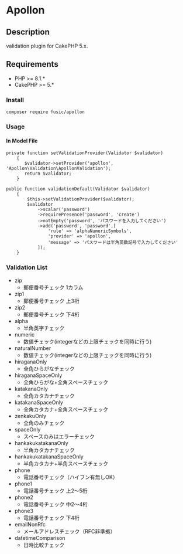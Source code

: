# Apollon

## Description

validation plugin for CakePHP 5.x.

## Requirements

- PHP >= 8.1.*
- CakePHP >= 5.*

### Install

```
composer require fusic/apollon
```

### Usage

#### In Model File

```
private function setValidationProvider(Validator $validator)
    {
       $validator->setProvider('apollon', 'Apollon\Validation\ApollonValidation');
       return $validator;
    }
```

```
public function validationDefault(Validator $validator)
    {
        $this->setValidationProvider($validator);
        $validator
            ->scalar('password')
            ->requirePresence('password', 'create')
            ->notEmpty('password', 'パスワードを入力してください')
            ->add('password', 'password',[
                'rule' => 'alphaNumericSymbols',
                'provider' => 'apollon',
                'message' => 'パスワードは半角英数記号で入力してください'
            ]);
    }
```

### Validation List

- zip
  - 郵便番号チェック 1カラム
- zip1
  - 郵便番号チェック 上3桁
- zip2
  - 郵便番号チェック 下4桁
- alpha
  - 半角英字チェック
- numeric
  - 数値チェック(integerなどの上限チェックを同時に行う)
- naturalNumber
  - 数値チェック(integerなどの上限チェックを同時に行う)
- hiraganaOnly
  - 全角ひらがなチェック
- hiraganaSpaceOnly
  - 全角ひらがな+全角スペースチェック
- katakanaOnly
  - 全角カタカナチェック
- katakanaSpaceOnly
  - 全角カタカナ+全角スペースチェック
- zenkakuOnly
  - 全角のみチェック
- spaceOnly
  - スペースのみはエラーチェック
- hankakukatakanaOnly
  - 半角カタカナチェック
- hankakukatakanaSpaceOnly
  - 半角カタカナ+半角スペースチェック
- phone
  - 電話番号チェック（ハイフン有無しOK）
- phone1
  - 電話番号チェック 上2～5桁
- phone2
  - 電話番号チェック 中2～4桁
- phone3
  - 電話番号チェック 下4桁
- emailNonRfc
  - メールアドレスチェック（RFC非準拠）
- datetimeComparison
  - 日時比較チェック
